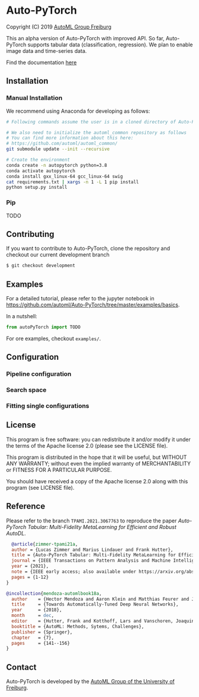 # Auto-PyTorch

Copyright (C) 2019  [AutoML Group Freiburg](http://www.automl.org/)

This an alpha version of Auto-PyTorch with improved API.
So far, Auto-PyTorch supports tabular data (classification, regression).
We plan to enable image data and time-series data.


Find the documentation [here](https://automl.github.io/Auto-PyTorch/development)


## Installation

### Manual Installation

We recommend using Anaconda for developing as follows:

```sh
# Following commands assume the user is in a cloned directory of Auto-Pytorch

# We also need to initialize the automl_common repository as follows
# You can find more information about this here:
# https://github.com/automl/automl_common/
git submodule update --init --recursive

# Create the environment
conda create -n autopytorch python=3.8
conda activate autopytorch
conda install gxx_linux-64 gcc_linux-64 swig
cat requirements.txt | xargs -n 1 -L 1 pip install
python setup.py install

```

### Pip
TODO

## Contributing

If you want to contribute to Auto-PyTorch, clone the repository and checkout our current development branch

```sh
$ git checkout development
```


## Examples

For a detailed tutorial, please refer to the jupyter notebook in https://github.com/automl/Auto-PyTorch/tree/master/examples/basics.

In a nutshell:

```py
from autoPyTorch import TODO
```

For ore examples, checkout `examples/`.


## Configuration

### Pipeline configuration

### Search space

### Fitting single configurations


## License

This program is free software: you can redistribute it and/or modify
it under the terms of the Apache license 2.0 (please see the LICENSE file).

This program is distributed in the hope that it will be useful,
but WITHOUT ANY WARRANTY; without even the implied warranty of
MERCHANTABILITY or FITNESS FOR A PARTICULAR PURPOSE.

You should have received a copy of the Apache license 2.0
along with this program (see LICENSE file).

## Reference

Please refer to the branch `TPAMI.2021.3067763` to reproduce the paper *Auto-PyTorch Tabular: Multi-Fidelity MetaLearning for Efficient and Robust AutoDL*.

```bibtex
  @article{zimmer-tpami21a,
  author = {Lucas Zimmer and Marius Lindauer and Frank Hutter},
  title = {Auto-PyTorch Tabular: Multi-Fidelity MetaLearning for Efficient and Robust AutoDL},
  journal = {IEEE Transactions on Pattern Analysis and Machine Intelligence},
  year = {2021},
  note = {IEEE early access; also available under https://arxiv.org/abs/2006.13799},
  pages = {1-12}
}
```

```bibtex
@incollection{mendoza-automlbook18a,
  author    = {Hector Mendoza and Aaron Klein and Matthias Feurer and Jost Tobias Springenberg and Matthias Urban and Michael Burkart and Max Dippel and Marius Lindauer and Frank Hutter},
  title     = {Towards Automatically-Tuned Deep Neural Networks},
  year      = {2018},
  month     = dec,
  editor    = {Hutter, Frank and Kotthoff, Lars and Vanschoren, Joaquin},
  booktitle = {AutoML: Methods, Sytems, Challenges},
  publisher = {Springer},
  chapter   = {7},
  pages     = {141--156}
}
```

## Contact

Auto-PyTorch is developed by the [AutoML Group of the University of Freiburg](http://www.automl.org/).
